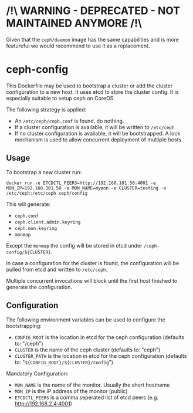# /!\ WARNING - DEPRECATED - NOT MAINTAINED ANYMORE /!\

Given that the `ceph/daemon` image has the same capabilities and is more featureful we would recommend to use it as a replacement.

ceph-config
===========

This Dockerfile may be used to bootstrap a cluster or add the cluster configuration
to a new host. It uses etcd to store the cluster config. It is especially suitable
to setup ceph on CoreOS.

The following strategy is applied:

  * An `/etc/ceph/ceph.conf` is found, do nothing.
  * If a cluster configuration is available, it will be written to `/etc/ceph`
  * If no cluster configuration is available, it will be bootstrapped. A lock mechanism 
    is used to allow concurrent deployment of multiple hosts.

## Usage 

To bootstrap a new cluster run:

`docker run -e ETCDCTL_PEERS=http://192.168.101.50:4001 -e MON_IP=192.168.101.50 -e MON_NAME=mymon -e CLUSTER=testing -v /etc/ceph:/etc/ceph ceph/config`

This will generate:

  *  `ceph.conf` 
  *  `ceph.client.admin.keyring` 
  *  `ceph.mon.keyring` 
  *  `monmap` 

Except the `monmap` the config will be stored in etcd under `/ceph-config/${CLUSTER}`. 

In case a configuration for the cluster is found, the configuration will be pulled
from etcd and written to `/etc/ceph`.

Multiple concurrent invocations will block until the first host finished to generate 
the configuration.

## Configuration

The following environment variables can be used to configure the bootstrapping:

  * `CONFIG_ROOT` is the location in etcd for the ceph configuration (defaults to: "/ceph") 
  * `CLUSTER` is the name of the ceph cluster (defaults to: "ceph") 
  * `CLUSTER_PATH` is the location in etcd for the ceph configuration (defaults to: "`${CONFIG_ROOT}/${CLUSTER}/config`") 

Mandatory Configuration:
  * `MON_NAME` is the name of the monitor. Usually the short hostname
  * `MON_IP` is the IP address of the monitor (public)
  * `ETCDCTL_PEERS` is a comma seperated list of etcd peers (e.g. http://192.168.2.4:4001)
